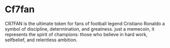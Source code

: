# Cf7fan
CR7FAN is the ultimate token for fans of football legend Cristiano Ronaldo a symbol of discipline, determination, and greatness.   just a memecoin, it represents the spirit of champions: those who believe in hard work, selfbelief, and relentless ambition.
